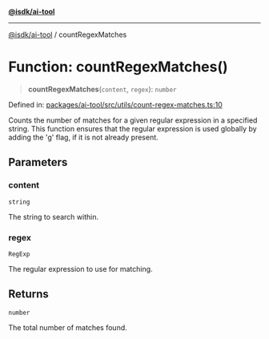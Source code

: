 [**@isdk/ai-tool**](../README.md)

***

[@isdk/ai-tool](../globals.md) / countRegexMatches

# Function: countRegexMatches()

> **countRegexMatches**(`content`, `regex`): `number`

Defined in: [packages/ai-tool/src/utils/count-regex-matches.ts:10](https://github.com/isdk/ai-tool.js/blob/79d5773fa454dc7789b1291b1ebd73e4c1b93154/src/utils/count-regex-matches.ts#L10)

Counts the number of matches for a given regular expression in a specified string.
This function ensures that the regular expression is used globally by adding the 'g' flag,
if it is not already present.

## Parameters

### content

`string`

The string to search within.

### regex

`RegExp`

The regular expression to use for matching.

## Returns

`number`

The total number of matches found.
